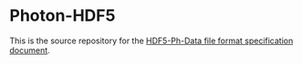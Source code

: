 Photon-HDF5
===========

This is the source repository for the [HDF5-Ph-Data file format specification document](http://phdata.readthedocs.org).

